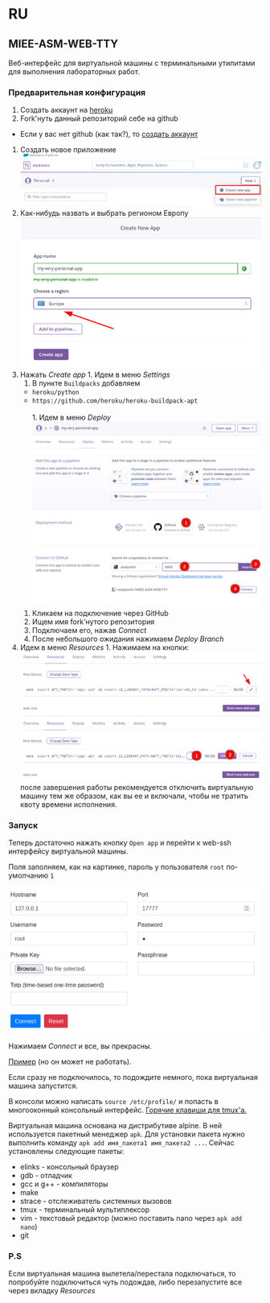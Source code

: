 # RU
## MIEE-ASM-WEB-TTY

Веб-интерфейс для виртуальной машины с терминальными утилитами для выполнения лабораторных работ.

### Предварительная конфигурация

1. Создать аккаунт на [heroku](https://www.heroku.com/)
1. Fork'нуть данный репозиторий себе на github
  + Если у вас нет github (как так?), то [создать аккаунт](https://github.com/)
1. Создать новое приложение ![Create new app](images/new_app.png)
  1. Как-нибудь назвать и выбрать регионом Европу ![new app setup](images/new_app_step_1.png)
  1. Нажать *Create app*
    1. Идем в меню *Settings*
      1. В пункте `Buildpacks` добавляем
        + `heroku/python` 
        + `https://github.com/heroku/heroku-buildpack-apt`\
\
    1. Идем в меню *Deploy* ![repo connection](images/repo_connect.png)
      1. Кликаем на подключение через GitHub
      1. Ищем имя fork'нутого репозитория
      1. Подключаем его, нажав *Connect*
      1. После небольшого ожидания нажимаем *Deploy Branch*
   1. Идем в меню *Resources*
    1. Нажимаем на кнопки: 
     ![edit](images/resources_edit.png)
     ![confirm](images/resources_confirm.png)
      после завершения работы рекомендуется отключить
      виртуальную машину тем же образом, как вы ее и включали,
      чтобы не тратить квоту времени исполнения.

### Запуск

Теперь достаточно нажать кнопку `Open app` и перейти к web-ssh интерфейсу виртуальной машины.

Поля заполняем, как на картинке, пароль у пользователя `root` по-умолчанию `1`

![wssh](images/wssh.png)

Нажимаем *Connect* и все, вы прекрасны.

[Пример](https://miee-asm-web-tty.herokuapp.com/) (но он может не работать).

Если сразу не подключилось, то подождите немного, пока виртуальная машина запустится.

В консоли можно написать `source /etc/profile/` и попасть в многооконный консольный интерфейс.
[Горячие клавиши для tmux'a.](https://github.com/dennyzhang/cheatsheet-tmux-A4)

Виртуальная машина основана на дистрибутиве alpine.
В ней используется пакетный менеджер `apk`.
Для установки пакета нужно выполнить команду `apk add имя_пакета1 имя_пакета2 ...`.
Сейчас установлены следующие пакеты:
 + elinks - консольный браузер
 + gdb - отладчик
 + gcc и g++ - компиляторы
 + make
 + strace - отслеживатель системных вызовов
 + tmux - терминальный мультиплексор
 + vim - текстовый редактор (можно поставить nano через `apk add nano`)
 + git


### P.S

Если виртуальная машина вылетела/перестала подключаться, то попробуйте подключиться чуть подождав, либо перезапустите все через вкладку *Resources*
